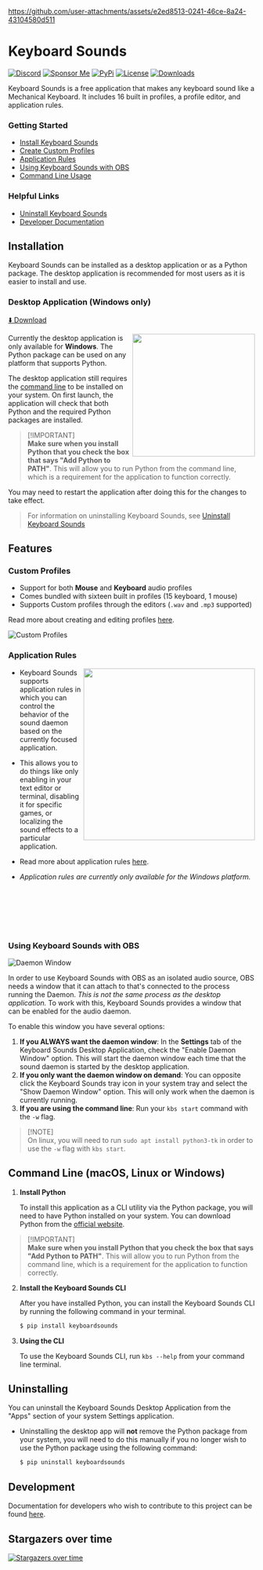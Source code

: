 https://github.com/user-attachments/assets/e2ed8513-0241-46ce-8a24-43104580d511

# Keyboard Sounds

[![Discord](https://img.shields.io/badge/-Join%20the%20Community-gray?logo=discord&logoColor=%23ffffff&labelColor=%235865f2)](https://discord.gg/gysskqts6z)
[![Sponsor Me](https://img.shields.io/badge/%F0%9F%92%B8-Sponsor%20Me!-blue)](https://github.com/sponsors/nathan-fiscaletti)
[![PyPi](https://badge.fury.io/py/keyboardsounds.svg)](https://badge.fury.io/py/keyboardsounds)
[![License](https://img.shields.io/github/license/nathan-fiscaletti/keyboardsounds.svg)](https://github.com/nathan-fiscaletti/keyboardsounds/blob/master/LICENSE)
[![Downloads](https://static.pepy.tech/badge/keyboardsounds)](https://pepy.tech/project/keyboardsounds)

Keyboard Sounds is a free application that makes any keyboard sound like a Mechanical Keyboard. It includes 16 built in profiles, a profile editor, and application rules.

### Getting Started

- [Install Keyboard Sounds](#installation)
- [Create Custom Profiles](#custom-profiles)
- [Application Rules](#application-rules)
- [Using Keyboard Sounds with OBS](#using-keyboard-sounds-with-obs)
- [Command Line Usage](#command-line-macos-linux-or-windows)

### Helpful Links

- [Uninstall Keyboard Sounds](#uninstalling)
- [Developer Documentation](#development)

## Installation

Keyboard Sounds can be installed as a desktop application or as a Python package. The desktop application is recommended for most users as it is easier to install and use.

### Desktop Application (Windows only)

[⬇️ Download](https://github.com/nathan-fiscaletti/keyboardsounds/releases/latest)

<img align="right" src="./images/status.png" width="250" />

Currently the desktop application is only available for **Windows**. The Python package can be used on any platform that supports Python.

The desktop application still requires the [command line](#command-line-macos-linux-or-windows) to be installed on your system. On first launch, the application will check that both Python and the required Python packages are installed.

> [!IMPORTANT]\
> **Make sure when you install Python that you check the box that says "Add Python to PATH"**.
> This will allow you to run Python from the command line, which is a requirement for the application to function correctly.

You may need to restart the application after doing this for the changes to take effect.

> For information on uninstalling Keyboard Sounds, see [Uninstall Keyboard Sounds](#uninstalling)

## Features

### Custom Profiles

- Support for both **Mouse** and **Keyboard** audio profiles
- Comes bundled with sixteen built in profiles (15 keyboard, 1 mouse)
- Supports Custom profiles through the editors (`.wav` and `.mp3` supported)

Read more about creating and editing profiles [here](./docs/custom-profiles.md).

![Custom Profiles](./images/editor-with-profiles.png)

### Application Rules

<img align="right" src="./images/app-rules.png" height="350" />

- Keyboard Sounds supports application rules in which you can control the behavior of the sound daemon based on the currently focused application.

- This allows you to do things like only enabling in your text editor or terminal, disabling it for specific games, or localizing the sound effects to a particular application.

- Read more about application rules [here](./docs/app-rules.md).

- _Application rules are currently only available for the Windows platform._

<br><br><br><br><br>

### Using Keyboard Sounds with OBS

![Daemon Window](./images/daemon-window.png)

In order to use Keyboard Sounds with OBS as an isolated audio source, OBS needs a window that it can attach to that's connected to the process running the Daemon. _This is not the same process as the desktop application._ To work with this, Keyboard Sounds provides a window that can be enabled for the audio daemon.

To enable this window you have several options:

1. **If you ALWAYS want the daemon window**: In the **Settings** tab of the Keyboard Sounds Desktop Application, check the "Enable Daemon Window" option. This will start the daemon window each time that the sound daemon is started by the desktop application.
2. **If you only want the daemon window on demand**: You can opposite click the Keyboard Sounds tray icon in your system tray and select the "Show Daemon Window" option. This will only work when the daemon is currently running.
3. **If you are using the command line**: Run your `kbs start` command with the `-w` flag.

> [!NOTE]\
> On linux, you will need to run `sudo apt install python3-tk` in order to use the `-w` flag with `kbs start`.

## Command Line (macOS, Linux or Windows)

1. **Install Python**
   
   To install this application as a CLI utility via the Python package, you will need to have Python installed on your system. You can download Python from the [official website](https://www.python.org/).

> [!IMPORTANT]\
> **Make sure when you install Python that you check the box that says "Add Python to PATH"**.
> This will allow you to run Python from the command line, which is a requirement for the application to function correctly.

2. **Install the Keyboard Sounds CLI**

   After you have installed Python, you can install the Keyboard Sounds CLI by running the following command in your terminal.

   ```sh
   $ pip install keyboardsounds
   ```
3. **Using the CLI**
   
   To use the Keyboard Sounds CLI, run `kbs --help` from your command line terminal.

## Uninstalling

You can uninstall the Keyboard Sounds Desktop Application from the "Apps" section of your system Settings application. 

- Uninstalling the desktop app will **not** remove the Python package from your system, you will need to do this manually if you no longer wish to use the Python package using the following command:

  ```sh
  $ pip uninstall keyboardsounds
  ```

## Development

Documentation for developers who wish to contribute to this project can be found [here](./docs/development.md).

                        
## Stargazers over time

[![Stargazers over time](https://starchart.cc/nathan-fiscaletti/keyboardsounds.svg?variant=adaptive)](https://starchart.cc/nathan-fiscaletti/keyboardsounds)
